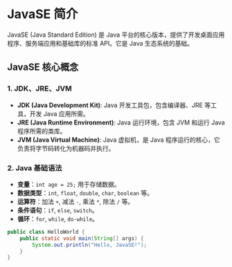 # JavaSE 简介

JavaSE (Java Standard Edition) 是 Java 平台的核心版本，提供了开发桌面应用程序、服务端应用和基础库的标准 API。它是 Java 生态系统的基础。

## JavaSE 核心概念

### 1. JDK、JRE、JVM

- **JDK (Java Development Kit)**: Java 开发工具包，包含编译器、JRE 等工具，开发 Java 应用所需。
- **JRE (Java Runtime Environment)**: Java 运行环境，包含 JVM 和运行 Java 程序所需的类库。
- **JVM (Java Virtual Machine)**: Java 虚拟机，是 Java 程序运行的核心，它负责将字节码转化为机器码并执行。

### 2. Java 基础语法

- **变量**：`int age = 25;` 用于存储数据。
- **数据类型**：`int`, `float`, `double`, `char`, `boolean` 等。
- **运算符**：加法 `+`, 减法 `-`, 乘法 `*`, 除法 `/` 等。
- **条件语句**：`if`, `else`, `switch`。
- **循环**：`for`, `while`, `do-while`。

```java
public class HelloWorld {
    public static void main(String[] args) {
        System.out.println("Hello, JavaSE!");
    }
}
